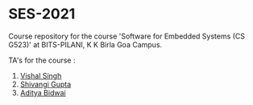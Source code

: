# SES-2021

Course repository for the course 'Software for Embedded Systems (CS G523)' at BITS-PILANI, K K Birla Goa Campus.



TA's for the course : 

1) [Vishal Singh](www.github.com/vishalbhsc)
2) [Shivangi Gupta](www.github.com/shivangixgupta) 
3) [Aditya Bidwai](www.github.com/adbidwai)
